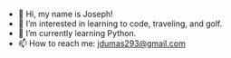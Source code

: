 - 👋 Hi, my name is Joseph!
- 👀 I’m interested in learning to code, traveling, and golf.
- 🌱 I’m currently learning Python.
- 📫 How to reach me: jdumas293@gmail.com

<!---
jdumas293/jdumas293 is a ✨ special ✨ repository because its `README.md` (this file) appears on your GitHub profile.
You can click the Preview link to take a look at your changes.
--->
